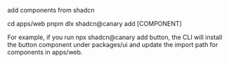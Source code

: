 add components from shadcn

cd apps/web
pnpm dlx shadcn@canary add [COMPONENT]

For example, if you run npx shadcn@canary add button, the CLI will install the button component under packages/ui and update the import path for components in apps/web.
